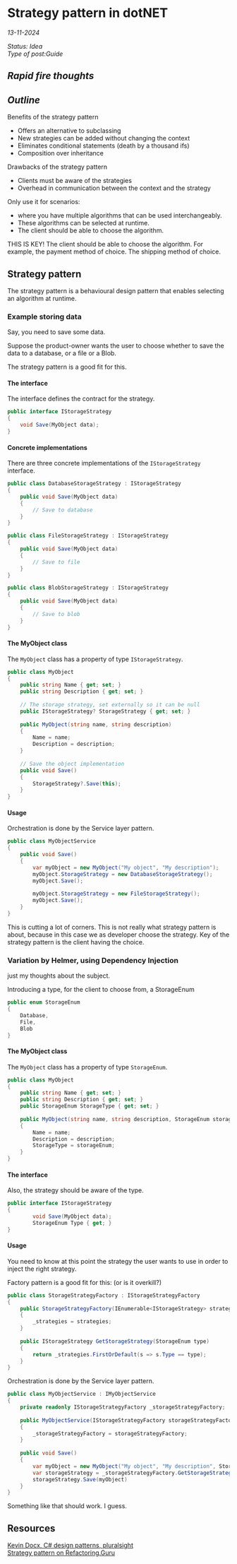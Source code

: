 # Strategy pattern in dotNET

*13-11-2024*

_Status: Idea_  
_Type of post:Guide_

## *Rapid fire thoughts*


## *Outline*

Benefits of the strategy pattern
- Offers an alternative to subclassing
- New strategies can be added without changing the context
- Eliminates conditional statements (death by a thousand ifs)
- Composition over inheritance

Drawbacks of the strategy pattern
- Clients must be aware of the strategies
- Overhead in communication between the context and the strategy

Only use it for scenarios:
- where you have multiple algorithms that can be used interchangeably.
- These algorithms can be selected at runtime.
- The client should be able to choose the algorithm.

THIS IS KEY! The client should be able to choose the algorithm. For example, the payment method of choice. The shipping method of choice.

## Strategy pattern

The strategy pattern is a behavioural design pattern that enables selecting an algorithm at runtime.

### Example storing data

Say, you need to save some data.

Suppose the product-owner wants the user to choose whether to save the data to a database, or a file or a Blob.  

The strategy pattern is a good fit for this.

#### The interface

The interface defines the contract for the strategy.

```csharp
public interface IStorageStrategy
{
	void Save(MyObject data);
}
```

#### Concrete implementations

There are three concrete implementations of the `IStorageStrategy` interface.

```csharp
public class DatabaseStorageStrategy : IStorageStrategy
{
	public void Save(MyObject data)
	{
		// Save to database
	}
}
```

```csharp
public class FileStorageStrategy : IStorageStrategy
{
	public void Save(MyObject data)
	{
		// Save to file
	}
}
```

```csharp
public class BlobStorageStrategy : IStorageStrategy
{
	public void Save(MyObject data)
	{
		// Save to blob
	}
}
```

#### The MyObject class

The `MyObject` class has a property of type `IStorageStrategy`.

```csharp
public class MyObject
{
	public string Name { get; set; }
	public string Description { get; set; }
    
    // The storage strategy, set externally so it can be null
    public IStorageStrategy? StorageStrategy { get; set; }
    
    public MyObject(string name, string description)
	{
		Name = name;
		Description = description;
	}
    
    // Save the object implementation
	public void Save()
	{
		StorageStrategy?.Save(this);
	}
}
```

#### Usage

Orchestration is done by the Service layer pattern. 

```csharp
public class MyObjectService
{
	public void Save()
	{
        var myObject = new MyObject("My object", "My description");
        myObject.StorageStrategy = new DatabaseStorageStrategy();
		myObject.Save();
        
        myObject.StorageStrategy = new FileStorageStrategy();
        myObject.Save();
	}
}
```

This is cutting a lot of corners. This is not really what strategy pattern is about, because in this case we as developer choose the strategy. Key of the strategy pattern is the client having the choice.

### Variation by Helmer, using Dependency Injection

just my thoughts about the subject.

Introducing a type, for the client to choose from, a StorageEnum

```csharp
public enum StorageEnum
{
	Database,
	File,
	Blob
}
```

#### The MyObject class

The `MyObject` class has a property of type `StorageEnum`.

```csharp
public class MyObject
{
	public string Name { get; set; }
	public string Description { get; set; }
    public StorageEnum StorageType { get; set; }
    
    public MyObject(string name, string description, StorageEnum storageEnum)
	{
		Name = name;
		Description = description;
        StorageType = storageEnum;
	}
}
```

#### The interface

Also, the strategy should be aware of the type.

```csharp
public interface IStorageStrategy
{
		void Save(MyObject data);
    	StorageEnum Type { get; }
}
```

#### Usage

You need to know at this point the strategy the user wants to use in order to inject the right strategy.

Factory pattern is a good fit for this: (or is it overkill?)

```csharp
public class StorageStrategyFactory : IStorageStrategyFactory
{
    public StorageStrategyFactory(IEnumerable<IStorageStrategy> strategies)
	{
		_strategies = strategies;
	}
    
	public IStorageStrategy GetStorageStrategy(StorageEnum type)
	{
		return _strategies.FirstOrDefault(s => s.Type == type);
	}
}

```


Orchestration is done by the Service layer pattern.

```csharp
public class MyObjectService : IMyObjectService
{
    private readonly IStorageStrategyFactory _storageStrategyFactory;
    
    public MyObjectService(IStorageStrategyFactory storageStrategyFactory)
	{
		_storageStrategyFactory = storageStrategyFactory;
	}
    
	public void Save()
	{
        var myObject = new MyObject("My object", "My description", StorageEnum.File);
        var storageStrategy = _storageStrategyFactory.GetStorageStrategy(myObject.StorageType);
	    storageStrategy.Save(myObject)
	}
}
```


Something like that should work. I guess.

## Resources

[Kevin Docx, C# design patterns, pluralsight ](https://app.pluralsight.com/ilx/video-courses/8b818464-7d56-4f32-a307-04c7049540e1/ed810986-dc27-48ec-b386-efd773bcb6b5/e0a469f0-ed1c-43ac-8ed4-82724f5070bf)  
[Strategy pattern on Refactoring.Guru](https://refactoring.guru/design-patterns/strategy)  